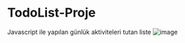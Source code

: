 # TodoList-Proje
Javascript ile yapılan günlük aktiviteleri tutan liste 
![image](https://github.com/user-attachments/assets/11a9ee06-e210-41f8-ab49-621fc46c9917)
